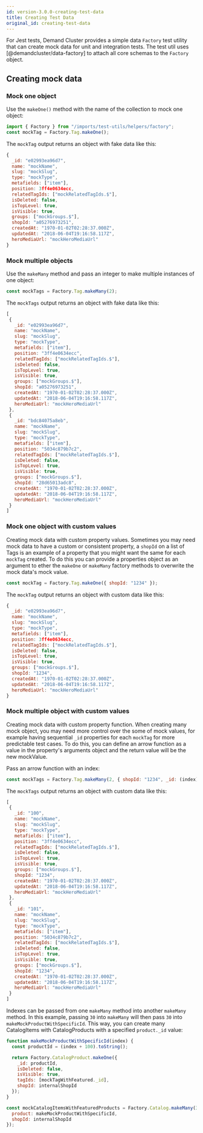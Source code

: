 ```yaml
---
id: version-3.0.0-creating-test-data
title: Creating Test Data
original_id: creating-test-data
---
```


For Jest tests, Demand Cluster provides a simple data `Factory` test utility that can create mock data for unit and integration tests. The test util uses [@demandcluster/data-factory] to attach all core schemas to the `Factory` object.

## Creating mock data

### Mock one object

Use the `makeOne()` method with the name of the collection to mock one object:

``` js
import { Factory } from "/imports/test-utils/helpers/factory";
const mockTag = Factory.Tag.makeOne();
```

The `mockTag` output returns an object with fake data like this:

```js
{
  _id: "e02993ea96d7",
  name: "mockName",
  slug: "mockSlug",
  type: "mockType",
  metafields: ["item"],
  position: 3ff4e0634ecc,
  relatedTagIds: ["mockRelatedTagIds.$"],
  isDeleted: false,
  isTopLevel: true,
  isVisible: true,
  groups: ["mockGroups.$"],
  shopId: "a05276973251",
  createdAt: "1970-01-02T02:28:37.000Z",
  updatedAt: "2018-06-04T19:16:58.117Z",
  heroMediaUrl: "mockHeroMediaUrl"
}
```

### Mock multiple objects

Use the `makeMany` method and pass an integer to make multiple instances of one object:

```js
const mockTags = Factory.Tag.makeMany(2);
```

The `mockTags` output returns an object with fake data like this:
```js
[
 {
   _id: "e02993ea96d7",
   name: "mockName",
   slug: "mockSlug",
   type: "mockType",
   metafields: ["item"],
   position: "3ff4e0634ecc",
   relatedTagIds: ["mockRelatedTagIds.$"],
   isDeleted: false,
   isTopLevel: true,
   isVisible: true,
   groups: ["mockGroups.$"],
   shopId: "a05276973251",
   createdAt: "1970-01-02T02:28:37.000Z",
   updatedAt: "2018-06-04T19:16:58.117Z",
   heroMediaUrl: "mockHeroMediaUrl"
 },
 {
   _id: "bdc84075a8eb",
   name: "mockName",
   slug: "mockSlug",
   type: "mockType",
   metafields: ["item"],
   position: "5034c879b7c2",
   relatedTagIds: ["mockRelatedTagIds.$"],
   isDeleted: false,
   isTopLevel: true,
   isVisible: true,
   groups: ["mockGroups.$"],
   shopId: "28d65013adc8",
   createdAt: "1970-01-02T02:28:37.000Z",
   updatedAt: "2018-06-04T19:16:58.117Z",
   heroMediaUrl: "mockHeroMediaUrl"
 }
]
```

### Mock one object with custom values

Creating mock data with custom property values. Sometimes you may need mock data to have a custom or consistent property, a `shopId` on a list of Tags is an example of a property that you might want the same for each `mockTag` created. To do this you can provide a properties object as an argument to ether the `makeOne` or `makeMany` factory methods to overwrite the mock data's mock value.

``` js
const mockTag = Factory.Tag.makeOne({ shopId: "1234" });
```


The `mockTag` output returns an object with custom data like this:
```js
{
  _id: "e02993ea96d7",
  name: "mockName",
  slug: "mockSlug",
  type: "mockType",
  metafields: ["item"],
  position: 3ff4e0634ecc,
  relatedTagIds: ["mockRelatedTagIds.$"],
  isDeleted: false,
  isTopLevel: true,
  isVisible: true,
  groups: ["mockGroups.$"],
  shopId: "1234",
  createdAt: "1970-01-02T02:28:37.000Z",
  updatedAt: "2018-06-04T19:16:58.117Z",
  heroMediaUrl: "mockHeroMediaUrl"
}
```

### Mock multiple object with custom values

Creating mock data with custom property function. When creating many mock object, you may need more control over the some of mock values, for example having sequential `_id` properties for each `mockTag` for more predictable test cases. To do this, you can define an arrow function as a value in the property's arguments object and the return value will be the new mockValue.

Pass an arrow function with an index:

``` js
const mockTags = Factory.Tag.makeMany(2, { shopId: "1234", _id: (index) => (index + 100).toString() });
```

The `mockTags` output returns an object with custom data like this:

```js
[
 {
   _id: "100",
   name: "mockName",
   slug: "mockSlug",
   type: "mockType",
   metafields: ["item"],
   position: "3ff4e0634ecc",
   relatedTagIds: ["mockRelatedTagIds.$"],
   isDeleted: false,
   isTopLevel: true,
   isVisible: true,
   groups: ["mockGroups.$"],
   shopId: "1234",
   createdAt: "1970-01-02T02:28:37.000Z",
   updatedAt: "2018-06-04T19:16:58.117Z",
   heroMediaUrl: "mockHeroMediaUrl"
 },
 {
   _id: "101",
   name: "mockName",
   slug: "mockSlug",
   type: "mockType",
   metafields: ["item"],
   position: "5034c879b7c2",
   relatedTagIds: ["mockRelatedTagIds.$"],
   isDeleted: false,
   isTopLevel: true,
   isVisible: true,
   groups: ["mockGroups.$"],
   shopId: "1234",
   createdAt: "1970-01-02T02:28:37.000Z",
   updatedAt: "2018-06-04T19:16:58.117Z",
   heroMediaUrl: "mockHeroMediaUrl"
 }
]
```

Indexes can be passed from one `makeMany` method into another `makeMany` method. In this example, passing `30` into `makeMany` will then pass `30` into `makeMockProductWithSpecificId`. This way, you can create many CatalogItems with CatalogProducts with a specified `product._id` value:

```js
function makeMockProductWithSpecificId(index) {
  const productId = (index + 100).toString();

  return Factory.CatalogProduct.makeOne({
    _id: productId,
    isDeleted: false,
    isVisible: true,
    tagIds: [mockTagWithFeatured._id],
    shopId: internalShopId
  });
}

const mockCatalogItemsWithFeaturedProducts = Factory.Catalog.makeMany(30, {
  product: makeMockProductWithSpecificId,
  shopId: internalShopId
});
```
